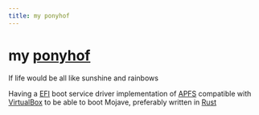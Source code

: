 ```yaml
---
title: my ponyhof
---
```


# my [ponyhof][wiktionary]
If life would be all like sunshine and rainbows

Having a [EFI][uefi] boot service driver implementation of [APFS][apfs] compatible with [VirtualBox][vbox] to be able to boot Mojave, preferably written in [Rust][rust]


[wiktionary]: //de.wiktionary.org/wiki/das_Leben_ist_kein_Ponyhof#%C3%9Cbersetzungen 
[rust]: //www.rust-lang.org/
[apfs]: //developer.apple.com/support/apple-file-system/Apple-File-System-Reference.pdf
[vbox]: //www.virtualbox.org/
[uefi]: //wiki.osdev.org/UEFI

